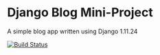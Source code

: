 # Django Blog Mini-Project

A simple blog app written using Django 1.11.24

[![Build Status](https://travis-ci.org/wickyakloe/django2-bulma-blog.svg?branch=master)](https://travis-ci.org/wickyakloe/django2-bulma-blog)